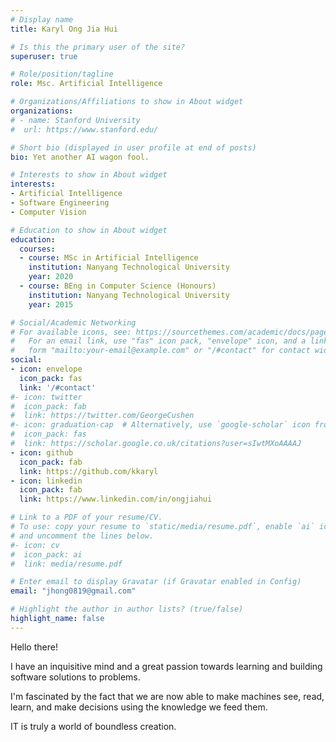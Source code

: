 ```yaml
---
# Display name
title: Karyl Ong Jia Hui

# Is this the primary user of the site?
superuser: true

# Role/position/tagline
role: Msc. Artificial Intelligence

# Organizations/Affiliations to show in About widget
organizations:
# - name: Stanford University
#  url: https://www.stanford.edu/

# Short bio (displayed in user profile at end of posts)
bio: Yet another AI wagon fool.

# Interests to show in About widget
interests:
- Artificial Intelligence
- Software Engineering
- Computer Vision

# Education to show in About widget
education:
  courses:
  - course: MSc in Artificial Intelligence
    institution: Nanyang Technological University
    year: 2020
  - course: BEng in Computer Science (Honours)
    institution: Nanyang Technological University
    year: 2015

# Social/Academic Networking
# For available icons, see: https://sourcethemes.com/academic/docs/page-builder/#icons
#   For an email link, use "fas" icon pack, "envelope" icon, and a link in the
#   form "mailto:your-email@example.com" or "/#contact" for contact widget.
social:
- icon: envelope
  icon_pack: fas
  link: '/#contact'
#- icon: twitter
#  icon_pack: fab
#  link: https://twitter.com/GeorgeCushen
#- icon: graduation-cap  # Alternatively, use `google-scholar` icon from `ai` icon pack
#  icon_pack: fas
#  link: https://scholar.google.co.uk/citations?user=sIwtMXoAAAAJ
- icon: github
  icon_pack: fab
  link: https://github.com/kkaryl
- icon: linkedin
  icon_pack: fab
  link: https://www.linkedin.com/in/ongjiahui

# Link to a PDF of your resume/CV.
# To use: copy your resume to `static/media/resume.pdf`, enable `ai` icons in `params.toml`,
# and uncomment the lines below.
#- icon: cv
#  icon_pack: ai
#  link: media/resume.pdf

# Enter email to display Gravatar (if Gravatar enabled in Config)
email: "jhong0819@gmail.com"

# Highlight the author in author lists? (true/false)
highlight_name: false
---
```


Hello there!
<!-- I'm a developer and yet another AI enthusiast. -->
I have an inquisitive mind and a great passion towards learning and building software solutions to problems.

I'm fascinated by the fact that we are now able to make machines see, read, learn, and make decisions using the knowledge we feed them.

IT is truly a world of boundless creation.

<!-- From Software Engineering, Infrastructure, Networking, Security, Data Pipelines, Machine Learning to Deep Learning,  -->

<!-- Nelson Bighetti is a professor of artificial intelligence at the Stanford AI Lab. His research interests include distributed robotics, mobile computing and programmable matter. He leads the Robotic Neurobiology group, which develops self-reconfiguring robots, systems of self-organizing robots, and mobile sensor networks.

Lorem ipsum dolor sit amet, consectetur adipiscing elit. Sed neque elit, tristique placerat feugiat ac, facilisis vitae arcu. Proin eget egestas augue. Praesent ut sem nec arcu pellentesque aliquet. Duis dapibus diam vel metus tempus vulputate. -->

<!-- {{< icon name="download" pack="fas" >}} Download my {{< staticref "media/resume.pdf" "newtab" >}}resumé{{< /staticref >}}. -->
